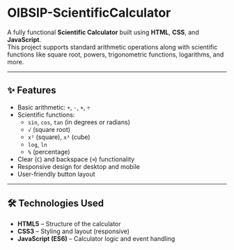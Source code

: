 # OIBSIP-ScientificCalculator

A fully functional **Scientific Calculator** built using **HTML**, **CSS**, and **JavaScript**.  
This project supports standard arithmetic operations along with scientific functions like square root, powers, trigonometric functions, logarithms, and more.

---

## ✨ Features
- Basic arithmetic: `+`, `-`, `×`, `÷`
- Scientific functions:  
  - `sin`, `cos`, `tan` (in degrees or radians)  
  - `√` (square root)  
  - `x²` (square), `x³` (cube)  
  - `log`, `ln`  
  - `%` (percentage)  
- Clear (`C`) and backspace (`⌫`) functionality
- Responsive design for desktop and mobile
- User-friendly button layout

---

## 🛠️ Technologies Used
- **HTML5** – Structure of the calculator
- **CSS3** – Styling and layout (responsive)
- **JavaScript (ES6)** – Calculator logic and event handling
